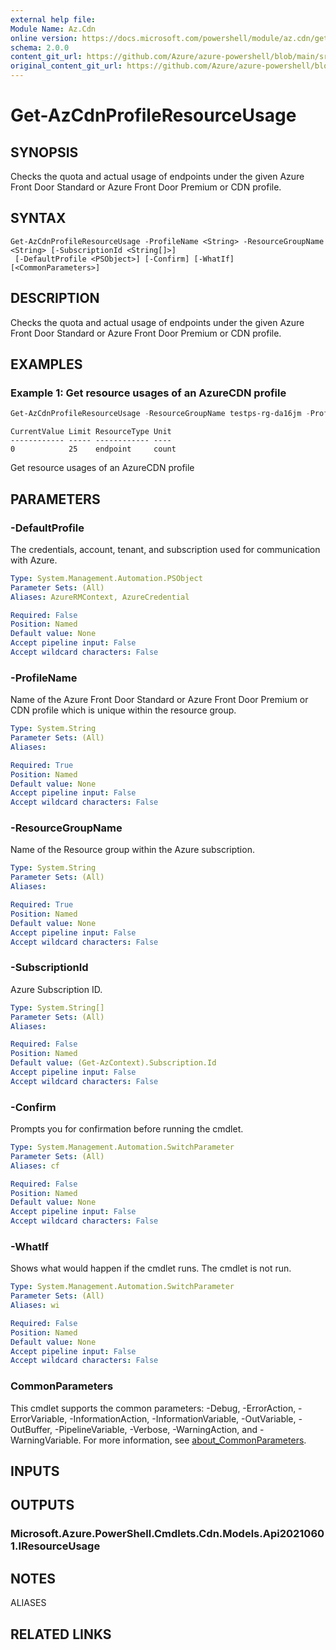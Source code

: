 ```yaml
---
external help file: 
Module Name: Az.Cdn
online version: https://docs.microsoft.com/powershell/module/az.cdn/get-azcdnprofileresourceusage
schema: 2.0.0
content_git_url: https://github.com/Azure/azure-powershell/blob/main/src/Cdn/help/Get-AzCdnProfileResourceUsage.md
original_content_git_url: https://github.com/Azure/azure-powershell/blob/main/src/Cdn/help/Get-AzCdnProfileResourceUsage.md
---
```


# Get-AzCdnProfileResourceUsage

## SYNOPSIS
Checks the quota and actual usage of endpoints under the given Azure Front Door Standard or Azure Front Door Premium or CDN profile.

## SYNTAX

```
Get-AzCdnProfileResourceUsage -ProfileName <String> -ResourceGroupName <String> [-SubscriptionId <String[]>]
 [-DefaultProfile <PSObject>] [-Confirm] [-WhatIf] [<CommonParameters>]
```

## DESCRIPTION
Checks the quota and actual usage of endpoints under the given Azure Front Door Standard or Azure Front Door Premium or CDN profile.

## EXAMPLES

### Example 1: Get resource usages of an AzureCDN profile
```powershell
Get-AzCdnProfileResourceUsage -ResourceGroupName testps-rg-da16jm -ProfileName cdn001
```

```output
CurrentValue Limit ResourceType Unit
------------ ----- ------------ ----
0            25    endpoint     count
```

Get resource usages of an AzureCDN profile

## PARAMETERS

### -DefaultProfile
The credentials, account, tenant, and subscription used for communication with Azure.

```yaml
Type: System.Management.Automation.PSObject
Parameter Sets: (All)
Aliases: AzureRMContext, AzureCredential

Required: False
Position: Named
Default value: None
Accept pipeline input: False
Accept wildcard characters: False
```

### -ProfileName
Name of the Azure Front Door Standard or Azure Front Door Premium or CDN profile which is unique within the resource group.

```yaml
Type: System.String
Parameter Sets: (All)
Aliases:

Required: True
Position: Named
Default value: None
Accept pipeline input: False
Accept wildcard characters: False
```

### -ResourceGroupName
Name of the Resource group within the Azure subscription.

```yaml
Type: System.String
Parameter Sets: (All)
Aliases:

Required: True
Position: Named
Default value: None
Accept pipeline input: False
Accept wildcard characters: False
```

### -SubscriptionId
Azure Subscription ID.

```yaml
Type: System.String[]
Parameter Sets: (All)
Aliases:

Required: False
Position: Named
Default value: (Get-AzContext).Subscription.Id
Accept pipeline input: False
Accept wildcard characters: False
```

### -Confirm
Prompts you for confirmation before running the cmdlet.

```yaml
Type: System.Management.Automation.SwitchParameter
Parameter Sets: (All)
Aliases: cf

Required: False
Position: Named
Default value: None
Accept pipeline input: False
Accept wildcard characters: False
```

### -WhatIf
Shows what would happen if the cmdlet runs.
The cmdlet is not run.

```yaml
Type: System.Management.Automation.SwitchParameter
Parameter Sets: (All)
Aliases: wi

Required: False
Position: Named
Default value: None
Accept pipeline input: False
Accept wildcard characters: False
```

### CommonParameters
This cmdlet supports the common parameters: -Debug, -ErrorAction, -ErrorVariable, -InformationAction, -InformationVariable, -OutVariable, -OutBuffer, -PipelineVariable, -Verbose, -WarningAction, and -WarningVariable. For more information, see [about_CommonParameters](http://go.microsoft.com/fwlink/?LinkID=113216).

## INPUTS

## OUTPUTS

### Microsoft.Azure.PowerShell.Cmdlets.Cdn.Models.Api20210601.IResourceUsage

## NOTES

ALIASES

## RELATED LINKS


